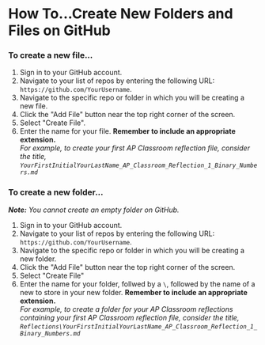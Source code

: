 # How To...Create New Folders and Files on GitHub

### To create a new file...

1. Sign in to your GitHub account.
2. Navigate to your list of repos by entering the following URL: `https://github.com/YourUsername`.
3. Navigate to the specific repo or folder in which you will be creating a new file.
4. Click the "Add File" button near the top right corner of the screen.
5. Select "Create File".
6. Enter the name for your file.  **Remember to include an appropriate extension.**<br>*For example, to create your first AP Classroom reflection file, consider the title, `YourFirstInitialYourLastName_AP_Classroom_Reflection_1_Binary_Numbers.md`*

### To create a new folder...

***Note:** You cannot create an empty folder on GitHub.*

1. Sign in to your GitHub account.
2. Navigate to your list of repos by entering the following URL: `https://github.com/YourUsername`.
3. Navigate to the specific repo or folder in which you will be creating a new folder.
4. Click the "Add File" button near the top right corner of the screen.
5. Select "Create File"
6. Enter the name for your folder, follwed by a `\`, followed by the name of a new to store in your new folder. **Remember to include an appropriate extension.**<br>*For example, to create a folder for your AP Classroom reflections containing your first AP Classroom reflection file, consider the title, `Reflections\YourFirstInitialYourLastName_AP_Classroom_Reflection_1_Binary_Numbers.md`*
